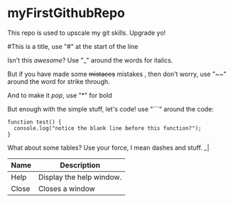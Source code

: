 # myFirstGithubRepo
This repo is used to upscale my git skills. Upgrade yo!

#This is a title, use "#" at the start of the line

Isn't this _awesome_? Use "_" around the words for italics.

But if you have made some ~~mistaces~~ mistakes , then don't worry, use "~~" around the word for strike through.

And to make it *pop*, use "*" for bold

But enough with the simple stuff, let's code! use "```" around the code:
```
function test() {
  console.log("notice the blank line before this function?");
}
```
What about some tables? Use your force, I mean dashes and stuff. _|

| Name | Description          |
| ------------- | ----------- |
| Help      | Display the help window.|
| Close     | Closes a window     |





